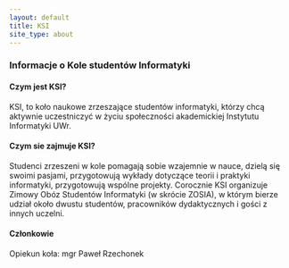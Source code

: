 ```yaml
---
layout: default
title: KSI
site_type: about
---
```


### Informacje o Kole studentów Informatyki

#### Czym jest KSI?   

KSI, to koło naukowe zrzeszające studentów informatyki, którzy chcą aktywnie uczestniczyć w życiu społeczności akademickiej
Instytutu Informatyki UWr.

#### Czym sie zajmuje KSI?

Studenci zrzeszeni w kole pomagają sobie wzajemnie w nauce, dzielą się swoimi pasjami, przygotowują wykłady dotyczące teorii i praktyki informatyki, przygotowują wspólne projekty.
Corocznie KSI organizuje Zimowy Obóz Studentów Informatyki (w skrócie ZOSIA), w którym bierze udział około dwustu studentów, pracowników dydaktycznych i gości z innych uczelni.

#### Członkowie

Opiekun koła: mgr Paweł Rzechonek 
